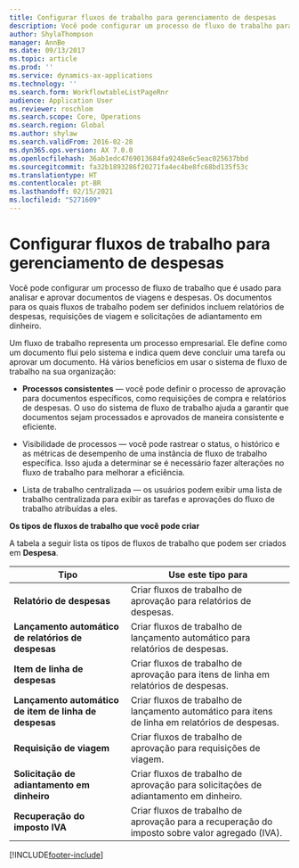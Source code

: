```yaml
---
title: Configurar fluxos de trabalho para gerenciamento de despesas
description: Você pode configurar um processo de fluxo de trabalho para analisar e aprovar documentos de viagens e despesas.
author: ShylaThompson
manager: AnnBe
ms.date: 09/13/2017
ms.topic: article
ms.prod: ''
ms.service: dynamics-ax-applications
ms.technology: ''
ms.search.form: WorkflowtableListPageRnr
audience: Application User
ms.reviewer: roschlom
ms.search.scope: Core, Operations
ms.search.region: Global
ms.author: shylaw
ms.search.validFrom: 2016-02-28
ms.dyn365.ops.version: AX 7.0.0
ms.openlocfilehash: 36ab1edc4769013684fa9248e6c5eac025637bbd
ms.sourcegitcommit: fa32b1893286f20271fa4ec4be8fc68bd135f53c
ms.translationtype: HT
ms.contentlocale: pt-BR
ms.lasthandoff: 02/15/2021
ms.locfileid: "5271609"
---
```

# <a name="set-up-expense-management-workflows"></a>Configurar fluxos de trabalho para gerenciamento de despesas

Você pode configurar um processo de fluxo de trabalho que é usado para analisar e aprovar documentos de viagens e despesas. Os documentos para os quais fluxos de trabalho podem ser definidos incluem relatórios de despesas, requisições de viagem e solicitações de adiantamento em dinheiro.

Um fluxo de trabalho representa um processo empresarial. Ele define como um documento flui pelo sistema e indica quem deve concluir uma tarefa ou aprovar um documento. Há vários benefícios em usar o sistema de fluxo de trabalho na sua organização:

-   **Processos consistentes** — você pode definir o processo de aprovação para documentos específicos, como requisições de compra e relatórios de despesas. O uso do sistema de fluxo de trabalho ajuda a garantir que documentos sejam processados e aprovados de maneira consistente e eficiente.

-   Visibilidade de processos — você pode rastrear o status, o histórico e as métricas de desempenho de uma instância de fluxo de trabalho específica. Isso ajuda a determinar se é necessário fazer alterações no fluxo de trabalho para melhorar a eficiência.

-   Lista de trabalho centralizada — os usuários podem exibir uma lista de trabalho centralizada para exibir as tarefas e aprovações do fluxo de trabalho atribuídas a eles. 

**Os tipos de fluxos de trabalho que você pode criar**

A tabela a seguir lista os tipos de fluxos de trabalho que podem ser criados em **Despesa**.


|              <strong>Tipo</strong>              |                   <strong>Use este tipo para</strong>                   |
|-------------------------------------------------|-----------------------------------------------------------------------|
|         <strong>Relatório de despesas</strong>         |            Criar fluxos de trabalho de aprovação para relatórios de despesas.             |
|  <strong>Lançamento automático de relatórios de despesas</strong>   |        Criar fluxos de trabalho de lançamento automático para relatórios de despesas.        |
|       <strong>Item de linha de despesas</strong>        |     Criar fluxos de trabalho de aprovação para itens de linha em relatórios de despesas.      |
| <strong>Lançamento automático de item de linha de despesas</strong> | Criar fluxos de trabalho de lançamento automático para itens de linha em relatórios de despesas. |
|       <strong>Requisição de viagem</strong>       |          Criar fluxos de trabalho de aprovação para requisições de viagem.           |
|      <strong>Solicitação de adiantamento em dinheiro</strong>      |         Criar fluxos de trabalho de aprovação para solicitações de adiantamento em dinheiro.          |
|        <strong>Recuperação do imposto IVA</strong>        | Criar fluxos de trabalho de aprovação para a recuperação do imposto sobre valor agregado (IVA).  |



[!INCLUDE[footer-include](../includes/footer-banner.md)]
